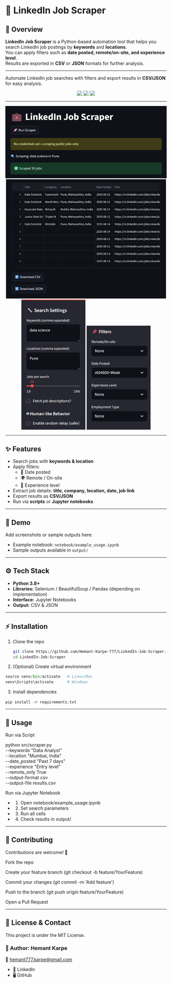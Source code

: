 # 🔎 LinkedIn Job Scraper

## 📖 Overview
**LinkedIn Job Scraper** is a Python-based automation tool that helps you search LinkedIn job postings by **keywords** and **locations**.  
You can apply filters such as **date posted, remote/on-site, and experience level**.  
Results are exported in **CSV** or **JSON** formats for further analysis.

---

Automate LinkedIn job searches with filters and export results in **CSV/JSON** for easy analysis.

<p align="center">
  <img src="https://img.shields.io/badge/Python-3.8%2B-3670A0?style=for-the-badge&logo=python&logoColor=yellow" />
  <img src="https://img.shields.io/badge/Jupyter-Notebook-orange?style=for-the-badge&logo=jupyter" />
  <a href="https://github.com/Hemant-Karpe-777/LinkedIn-Job-Scraper/stargazers">
    <img src="https://img.shields.io/github/stars/Hemant-Karpe-777/LinkedIn-Job-Scraper?style=social" />
  </a>
</p>

---


<p align="center">
  <img src="images/LinkedIn-Job-Scraper1.png" width="720" />
  <img src="images/LinkedIn-Job-Scraper4.png" width="500" />
  <img src="images/LinkedIn-Job-Scraper2.png" width="200"/>
  <img src="images/LinkedIn-Job-Scraper3.png" width="200"/>
</p>

---

## ✨ Features
- Search jobs with **keywords & location**
- Apply filters:
  - 📅 Date posted  
  - 🌍 Remote / On-site  
  - 🎯 Experience level
- Extract job details: **title, company, location, date, job link**
- Export results as **CSV/JSON**
- Run via **scripts** or **Jupyter notebooks**

---

## 🎥 Demo
Add screenshots or sample outputs here:  
- Example notebook: `notebook/example_usage.ipynb`  
- Sample outputs available in `output/`

---

## ⚙️ Tech Stack
- **Python 3.8+**  
- **Libraries:** Selenium / BeautifulSoup / Pandas (depending on implementation)  
- **Interface:** Jupyter Notebooks  
- **Output:** CSV & JSON  

---

## ⚡ Installation

1. Clone the repo  
   ```bash
   git clone https://github.com/Hemant-Karpe-777/LinkedIn-Job-Scraper.git
   cd LinkedIn-Job-Scraper
   ```

2. (Optional) Create virtual environment

```python -m venv venv
source venv/bin/activate   # Linux/Mac
venv\Scripts\activate      # Windows
```

3. Install dependencies

```pip install -r requirements.txt```

---

## 🚀 Usage

Run via Script

python src/scraper.py \
  --keywords "Data Analyst" \
  --location "Mumbai, India" \
  --date_posted "Past 7 days" \
  --experience "Entry level" \
  --remote_only True \
  --output-format csv \
  --output-file results.csv

Run via Jupyter Notebook

- 1. Open notebook/example_usage.ipynb
- 2. Set search parameters
- 3. Run all cells
- 4. Check results in output/




---

## 🤝 Contributing

Contributions are welcome! 🎉

Fork the repo

Create your feature branch (git checkout -b feature/YourFeature)

Commit your changes (git commit -m 'Add feature')

Push to the branch (git push origin feature/YourFeature)

Open a Pull Request



---

## 📜 License & Contact

This project is under the MIT License.

### 👤 Author: Hemant Karpe
📧 hemant777.karpe@gmail.com

- 🔗 LinkedIn
- 🖥 GitHub
